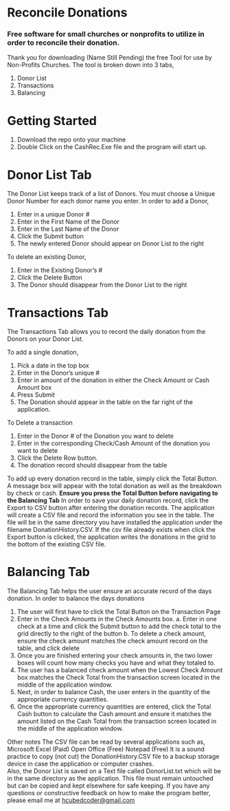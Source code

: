 # Reconcile Donations
### Free software for small churches or nonprofits to utilize in order to reconcile their donation.
Thank you for downloading (Name Still Pending) the free Tool for use by Non-Profits Churches.
The tool is broken down into 3 tabs, 
1.	Donor List
2.	Transactions
3.	Balancing

# Getting Started
1. Download the repo onto your machine
2. Double Click on the CashRec.Exe file and the program will start up.

# Donor List Tab
The Donor List keeps track of a list of Donors.  You must choose a Unique Donor Number for each donor name you enter.
In order to add a Donor,
1.	Enter in a unique Donor #
2.	Enter in the First Name of the Donor
3.	Enter in the Last Name of the Donor
4.	Click the Submit button
5.	The newly entered Donor should appear on Donor List to the right

To delete an existing Donor,
1.	Enter in the Existing Donor’s #
2.	Click the Delete Button
3.	The Donor should disappear from the Donor List to the right

# Transactions Tab
The Transactions Tab allows you to record the daily donation from the Donors on your Donor List.

To add a single donation,
1.	Pick a date in the top box
2.	Enter in the Donor’s unique #
3.	Enter in amount of the donation in either the Check Amount or Cash Amount box
4.	Press Submit
5.	The Donation should appear in the table on the far right of the application.

To Delete a transaction
1.	Enter in the Donor # of the Donation you want to delete
2.	Enter in the corresponding Check/Cash Amount of the donation you want to delete
3.	Click the Delete Row button.
4.	The donation record should disappear from the table

To add up every donation record in the table, simply click the Total Button.  A message box will appear with the total donation as well as the breakdown by check or cash.
****Ensure you press the Total Button before navigating to the Balancing Tab****
In order to save your daily donation record, click the Export to CSV button after entering the donation records.  The application will create a CSV file and record the information you see in the table.  The file will be in the same directory you have installed the application under the filename DonationHistory.CSV.  If the csv file already exists when click the Export button is clicked, the application writes the donations in the grid to the bottom of the existing CSV file.

# Balancing Tab
The Balancing Tab helps the user ensure an accurate record of the days donation.
In order to balance the days donations
1.	The user will first have to click the Total Button on the Transaction Page
2.	Enter in the Check Amounts in the Check Amounts box.
a.	Enter in one check at a time and click the Submit button to add the check total to the grid directly to the right of the button
b.	To delete a check amount, ensure the check amount matches the check amount record on the table, and click delete
3.	Once you are finished entering your check amounts in, the two lower boxes will count how many checks you have and what they totaled to.
4.	The user has a balanced check amount when the Lowest Check Amount box matches the Check Total from the transaction screen located in the middle of the application window.
5.	Next, in order to balance Cash, the user enters in the quantity of the appropriate currency quantities.
6.	Once the appropriate currency quantities are entered, click the Total Cash button to calculate the Cash amount and ensure it matches the amount listed on the Cash Total from the transaction screen located in the middle of the application window.

Other notes
The CSV file can be read by several applications such as,
 	Microsoft Excel (Paid)
	Open Office (Free)
	Notepad (Free)
It is a sound practice to copy (not cut) the DonationHistory.CSV file to a backup storage device in case the application or computer crashes.  
Also, the Donor List is saved on a Text file called DonorList.txt which will be in the same directory as the application.  This file must remain untouched but can be copied and kept elsewhere for safe keeping.
If you have any questions or constructive feedback on how to make the program better, please email me at hcubedcoder@gmail.com
